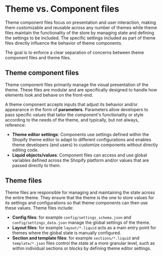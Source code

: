 # Theme vs. Component files

Theme component files focus on presentation and user interaction, making them customizable and reusable across any number of themes while theme files maintain the functionality of the store by managing state and defining the settings to be included. The specific settings included as part of theme files directly influence the behavior of theme components.

The goal is to enforce a clear separation of concerns between theme component files and theme files.

## Theme component files

Theme component files primarily manage the visual presentation of the theme. These files are modular and are specifically designed to handle how elements look and behave on the front-end.

A theme component accepts inputs that adjust its behavior and/or appearance in the form of **parameters**. Parameters allow developers to pass specific values that tailor the component's functionality or style according to the needs of the theme, and typically, but not always, reference:

- **Theme editor settings**: Components use settings defined within the Shopify theme editor to adapt to different configurations and enables theme developers (and users) to customize components without directly editing code.
- **Liquid objects/values**: Component files can access and use global variables defined across the Shopify platform and/or values that are passed directly to them.

## Theme files

Theme files are responsible for managing and maintaining the state across the entire theme. They ensure that the theme is the one to store values for its settings and configurations so that theme components can then use these values. Theme files include:

- **Config files**: for example `config/settings_schema.json` and `config/settings_data.json` manage the global settings of the theme.
- **Layout files**: for example `layout/*.liquid` acts as a main entry point for themes where the global state is manually configured.
- **Section and template files**: for example `sections/*.liquid` and `template/*.json` files control the state at a more granular level, such as within individual sections or blocks by defining theme editor settings.

